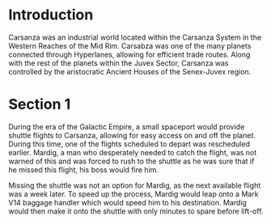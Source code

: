 # Introduction
Carsanza was an industrial world located within the Carsanza System in the Western Reaches of the Mid Rim.
Carsabza was one of the many planets connected through Hyperlanes, allowing for efficient trade routes.
Along with the rest of the planets within the Juvex Sector, Carsanza was controlled by the aristocratic Ancient Houses of the Senex-Juvex region.

# Section 1
During the era of the Galactic Empire, a small spaceport would provide shuttle flights to Carsanza, allowing for easy access on and off the planet.
During this time, one of the flights scheduled to depart was rescheduled earlier.
Mardig, a man who desperately needed to catch the flight, was not warned of this and was forced to rush to the shuttle as he was sure that if he missed this flight, his boss would fire him.


Missing the shuttle was not an option for Mardig, as the next available flight was a week later.
To speed up the process, Mardig would leap onto a Mark V14 baggage handler which would speed him to his destination.
Mardig would then make it onto the shuttle with only minutes to spare before lift-off.